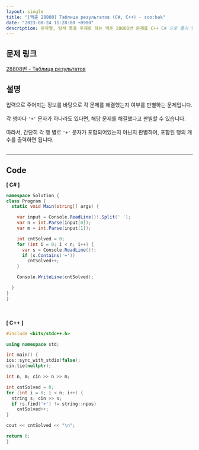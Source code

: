 ```yaml
---
layout: single
title: "[백준 28808] Таблица результатов (C#, C++) - soo:bak"
date: "2023-08-24 11:28:00 +0900"
description: 문자열, 탐색 등을 주제로 하는 백준 28808번 문제를 C++ C# 으로 풀이 및 해설
---
```


## 문제 링크
  [28808번 - Таблица результатов](https://www.acmicpc.net/problem/28808)

## 설명
입력으로 주어지는 정보를 바탕으로 각 문제를 해결했는지 여부를 판별하는 문제입니다. <br>
<br>
각 행마다 `'+'` 문자가 하나라도 있다면, 해당 문제를 해결했다고 판별할 수 있습니다. <br>
<br>
따라서, 간단히 각 행 별로 `'+'` 문자가 포함되어있는지 아닌지 판별하여, 포함된 행의 개수를 출력하면 됩니다. <br>
<br>

- - -

## Code
<b>[ C# ] </b>
<br>

  ```c#
namespace Solution {
  class Program {
    static void Main(string[] args) {

      var input = Console.ReadLine()!.Split(' ');
      var n = int.Parse(input[0]);
      var m = int.Parse(input[1]);

      int cntSolved = 0;
      for (int i = 0; i < n; i++) {
        var s = Console.ReadLine()!;
        if (s.Contains('+'))
          cntSolved++;
      }

      Console.WriteLine(cntSolved);

    }
  }
}
  ```
<br><br>
<b>[ C++ ] </b>
<br>

  ```c++
#include <bits/stdc++.h>

using namespace std;

int main() {
  ios::sync_with_stdio(false);
  cin.tie(nullptr);

  int n, m; cin >> n >> m;

  int cntSolved = 0;
  for (int i = 0; i < n; i++) {
    string s; cin >> s;
    if (s.find('+') != string::npos)
      cntSolved++;
  }

  cout << cntSolved << "\n";

  return 0;
}
  ```
